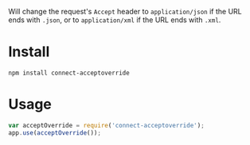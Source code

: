 Will change the request's `Accept` header to `application/json` if the
URL ends with `.json`, or to `application/xml` if the URL ends with `.xml`.

# Install

    npm install connect-acceptoverride

# Usage

```javascript
var acceptOverride = require('connect-acceptoverride');
app.use(acceptOverride());
```
